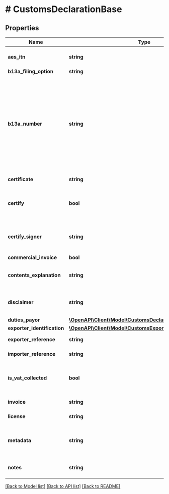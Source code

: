 # # CustomsDeclarationBase

## Properties

Name | Type | Description | Notes
------------ | ------------- | ------------- | -------------
**aes_itn** | **string** | **required if eel_pfc is &#x60;AES_ITN&#x60;**&lt;br&gt; AES / ITN reference of the shipment. | [optional]
**b13a_filing_option** | **string** |  | [optional]
**b13a_number** | **string** | **must be provided if and only if b13a_filing_option is provided**&lt;br&gt; Represents:&lt;br&gt; the Proof of Report (POR) Number when b13a_filing_option is &#x60;FILED_ELECTRONICALLY&#x60;;&lt;br&gt;  the Summary ID Number when b13a_filing_option is &#x60;SUMMARY_REPORTING&#x60;;&lt;br&gt;  or the Exemption Number when b13a_filing_option is &#x60;NOT_REQUIRED&#x60;. | [optional]
**certificate** | **string** | Certificate reference of the shipment. | [optional]
**certify** | **bool** | Expresses that the certify_signer has provided all information of this customs declaration truthfully. |
**certify_signer** | **string** | Name of the person who created the customs declaration and is responsible for the validity of all  information provided. |
**commercial_invoice** | **bool** |  | [optional]
**contents_explanation** | **string** | **required if contents_type is &#x60;OTHER&#x60;**&lt;br&gt; Explanation of the type of goods of the shipment. | [optional]
**disclaimer** | **string** | Disclaimer for the shipment and customs information that have been provided. | [optional]
**duties_payor** | [**\OpenAPI\Client\Model\CustomsDeclarationBaseDutiesPayor**](CustomsDeclarationBaseDutiesPayor.md) |  | [optional]
**exporter_identification** | [**\OpenAPI\Client\Model\CustomsExporterIdentification**](CustomsExporterIdentification.md) |  | [optional]
**exporter_reference** | **string** | Exporter reference of an export shipment. | [optional]
**importer_reference** | **string** | Importer reference of an import shipment. | [optional]
**is_vat_collected** | **bool** | Indicates whether the shipment&#39;s destination VAT has been collected. May be required for some destinations. | [optional]
**invoice** | **string** | Invoice reference of the shipment. | [optional]
**license** | **string** | License reference of the shipment. | [optional]
**metadata** | **string** | A string of up to 100 characters that can be filled with any additional information you  want to attach to the object. | [optional]
**notes** | **string** | Additional notes to be included in the customs declaration. | [optional]

[[Back to Model list]](../../README.md#models) [[Back to API list]](../../README.md#endpoints) [[Back to README]](../../README.md)
